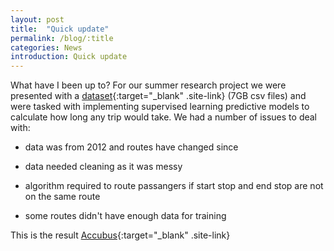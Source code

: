```yaml
---
layout: post
title:  "Quick update"
permalink: /blog/:title
categories: News
introduction: Quick update 
---
```


What have I been up to?
For our summer research project we were presented with a [dataset](https://data.dublinked.ie/dataset/dublin-bus-gps-sample-data-from-dublin-city-council-insight-project){:target="_blank" .site-link} (7GB csv files) and were tasked with 
implementing supervised learning predictive models to calculate how long any trip would take. 
We had a number of issues to deal with: 

- data was from 2012 and routes have changed since 

- data needed cleaning as it was messy

- algorithm required to route passangers if start stop and end stop are not on the same route

- some routes didn't have enough data for training

This is the result [Accubus](https://accubus.info/){:target="_blank" .site-link}
